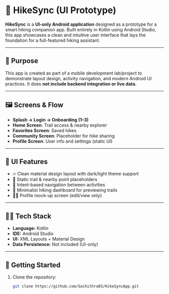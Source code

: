 # 🥾 HikeSync (UI Prototype)

**HikeSync** is a **UI-only Android application** designed as a prototype for a smart hiking companion app. Built entirely in Kotlin using Android Studio, this app showcases a clean and intuitive user interface that lays the foundation for a full-featured hiking assistant.

---

## 🎯 Purpose

This app is created as part of a mobile development lab/project to demonstrate layout design, activity navigation, and modern Android UI practices. It does **not include backend integration or live data**.

---

## 🖼️ Screens & Flow

- **Splash → Login → Onboarding (1–3)**
- **Home Screen**: Trail access & nearby explorer
- **Favorites Screen**: Saved hikes
- **Community Screen**: Placeholder for hike sharing
- **Profile Screen**: User info and settings (static UI)

---

## 📱 UI Features

- 🔥 Clean material design layout with dark/light theme support
- 📍 Static trail & nearby point placeholders
- 🔄 Intent-based navigation between activities
- 🧭 Minimalist hiking dashboard for previewing trails
- 🧑‍💻 Profile mock-up screen (edit/view only)

---


## 🧑‍💻 Tech Stack

- **Language:** Kotlin  
- **IDE:** Android Studio  
- **UI:** XML Layouts + Material Design  
- **Data Persistence:** Not included (UI-only)

---

## 🚀 Getting Started

1. Clone the repository:
   ```bash
   git clone https://github.com/Sachithra03/HikeSyncApp.git
